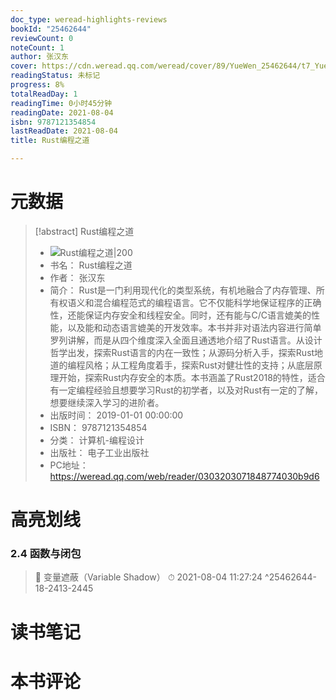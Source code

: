 ```yaml
---
doc_type: weread-highlights-reviews
bookId: "25462644"
reviewCount: 0
noteCount: 1
author: 张汉东
cover: https://cdn.weread.qq.com/weread/cover/89/YueWen_25462644/t7_YueWen_25462644.jpg
readingStatus: 未标记
progress: 8%
totalReadDay: 1
readingTime: 0小时45分钟
readingDate: 2021-08-04
isbn: 9787121354854
lastReadDate: 2021-08-04
title: Rust编程之道

---
```

# 元数据
> [!abstract] Rust编程之道
> - ![ Rust编程之道|200](https://cdn.weread.qq.com/weread/cover/89/YueWen_25462644/t7_YueWen_25462644.jpg)
> - 书名： Rust编程之道
> - 作者： 张汉东
> - 简介： Rust是一门利用现代化的类型系统，有机地融合了内存管理、所有权语义和混合编程范式的编程语言。它不仅能科学地保证程序的正确性，还能保证内存安全和线程安全。同时，还有能与C/C语言媲美的性能，以及能和动态语言媲美的开发效率。本书并非对语法内容进行简单罗列讲解，而是从四个维度深入全面且通透地介绍了Rust语言。从设计哲学出发，探索Rust语言的内在一致性；从源码分析入手，探索Rust地道的编程风格；从工程角度着手，探索Rust对健壮性的支持；从底层原理开始，探索Rust内存安全的本质。本书涵盖了Rust2018的特性，适合有一定编程经验且想要学习Rust的初学者，以及对Rust有一定的了解，想要继续深入学习的进阶者。
> - 出版时间： 2019-01-01 00:00:00
> - ISBN： 9787121354854
> - 分类： 计算机-编程设计
> - 出版社： 电子工业出版社
> - PC地址：https://weread.qq.com/web/reader/0303203071848774030b9d6

# 高亮划线

### 2.4 函数与闭包

> 📌 变量遮蔽（Variable Shadow） 
> ⏱ 2021-08-04 11:27:24 ^25462644-18-2413-2445

# 读书笔记

# 本书评论

